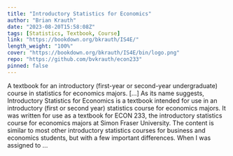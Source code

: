```yaml
---
title: "Introductory Statistics for Economics"
author: "Brian Krauth"
date: "2023-08-20T15:58:08Z"
tags: [Statistics, Textbook, Course]
link: "https://bookdown.org/bkrauth/IS4E/"
length_weight: "100%"
cover: "https://bookdown.org/bkrauth/IS4E/bin/logo.png"
repo: "https://github.com/bvkrauth/econ233"
pinned: false
---
```


A textbook for an introductory (first-year or second-year undergraduate) course in statistics for economics majors. [...] As its name suggests, Introductory Statistics for Economics is a textbook intended for use in an introductory (first or second year) statistics course for economics majors. It was written for use as a textbook for ECON 233, the introductory statistics course for economics majors at Simon Fraser University. The content is similar to most other introductory statistics courses for business and economics students, but with a few important differences. When I was assigned to ...
